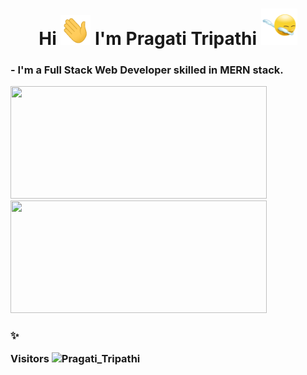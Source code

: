 # <center> Hi <a href="url"><img src="https://github.com/pragati-tripathi05/pragati-tripathi05/blob/main/Hi.gif" height="48" width="48" ></a> I'm Pragati Tripathi <a href="url"><img src="https://github.com/pragati-tripathi05/pragati-tripathi05/blob/main/dabbing.gif" height="58" width="58" marginTop="60"></a> </center>
### - I'm a Full Stack Web Developer skilled in MERN stack.

<!-- [![Pragati's GitHub stats](https://github-readme-stats.vercel.app/api?username=pragati-tripathi05)](https://github.com/anuraghazra/github-readme-stats) -->

<a href="https://github.com/pragati-tripathi05">
  <img height="180em" width="410em" margin-right="20px" src="https://github-readme-stats.vercel.app/api?username=pragati-tripathi05&theme=buefy&show_icons=true" />
  <img height="180em" width="410em" src="https://github-readme-stats.vercel.app/api/top-langs/?username=pragati-tripathi05&theme=buefy&layout=compact" />
</a>

### ✨<p> Visitors <img src="https://komarev.com/ghpvc/?username=pragati-tripathi05" alt="Pragati_Tripathi" /> </p>








<!-- Tools gif -->
<!-- https://github.com/kautukkundan/Awesome-Profile-README-templates/blob/master/short-and-sweet/SAchu47.md-->


<!--
**pragati-tripathi05/pragati-tripathi05** is a ✨ _special_ ✨ repository because its `README.md` (this file) appears on your GitHub profile.

Here are some ideas to get you started:

- 🔭 I’m currently working on ...
- 🌱 I’m currently learning ...
- 👯 I’m looking to collaborate on ...
- 🤔 I’m looking for help with ...
- 💬 Ask me about ...
- 📫 How to reach me: ...
- 😄 Pronouns: ...
- ⚡ Fun fact: ...
-->
